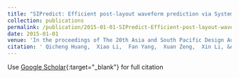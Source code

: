 ```yaml
---
title: "SIPredict: Efficient post-layout waveform prediction via System Identification"
collection: publications
permalink: /publication/2015-01-01-SIPredict-Efficient-post-layout-waveform-prediction-via-System-Identification
date: 2015-01-01
venue: 'In the proceedings of The 20th Asia and South Pacific Design Automation Conference'
citation: ' Qicheng Huang,  Xiao Li,  Fan Yang,  Xuan Zeng,  Xin Li, &quot;SIPredict: Efficient post-layout waveform prediction via System Identification.&quot; In the proceedings of The 20th Asia and South Pacific Design Automation Conference, 2015.'
---
```

Use [Google Scholar](https://scholar.google.com/scholar?q=SIPredict:+Efficient+post+layout+waveform+prediction+via+System+Identification){:target="_blank"} for full citation
